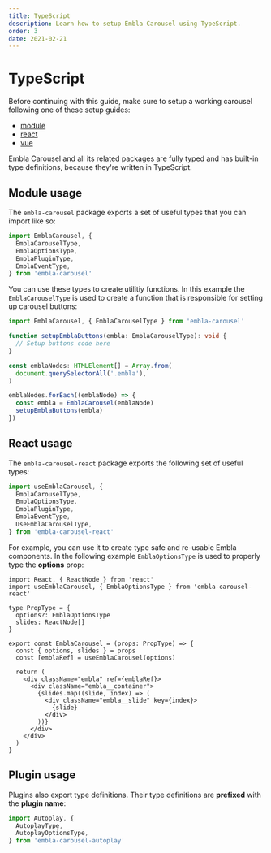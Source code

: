 ```yaml
---
title: TypeScript
description: Learn how to setup Embla Carousel using TypeScript.
order: 3
date: 2021-02-21
---
```


# TypeScript

Before continuing with this guide, make sure to setup a working carousel following one of these setup guides:

- [module](/get-started/module/)
- [react](/get-started/react/)
- [vue](/get-started/vue/)

Embla Carousel and all its related packages are fully typed and has built-in type definitions, because they're written in TypeScript.

## Module usage

The `embla-carousel` package exports a set of useful types that you can import like so:

```ts
import EmblaCarousel, {
  EmblaCarouselType,
  EmblaOptionsType,
  EmblaPluginType,
  EmblaEventType,
} from 'embla-carousel'
```

You can use these types to create utilitiy functions. In this example the `EmblaCarouselType` is used to create a function that is responsible for setting up carousel buttons:

```ts
import EmblaCarousel, { EmblaCarouselType } from 'embla-carousel'

function setupEmblaButtons(embla: EmblaCarouselType): void {
  // Setup buttons code here
}

const emblaNodes: HTMLElement[] = Array.from(
  document.querySelectorAll('.embla'),
)

emblaNodes.forEach((emblaNode) => {
  const embla = EmblaCarousel(emblaNode)
  setupEmblaButtons(embla)
})
```

## React usage

The `embla-carousel-react` package exports the following set of useful types:

```ts
import useEmblaCarousel, {
  EmblaCarouselType,
  EmblaOptionsType,
  EmblaPluginType,
  EmblaEventType,
  UseEmblaCarouselType,
} from 'embla-carousel-react'
```

For example, you can use it to create type safe and re-usable Embla components. In the following example `EmblaOptionsType` is used to properly type the **options** prop:

```tsx
import React, { ReactNode } from 'react'
import useEmblaCarousel, { EmblaOptionsType } from 'embla-carousel-react'

type PropType = {
  options?: EmblaOptionsType
  slides: ReactNode[]
}

export const EmblaCarousel = (props: PropType) => {
  const { options, slides } = props
  const [emblaRef] = useEmblaCarousel(options)

  return (
    <div className="embla" ref={emblaRef}>
      <div className="embla__container">
        {slides.map((slide, index) => (
          <div className="embla__slide" key={index}>
            {slide}
          </div>
        ))}
      </div>
    </div>
  )
}
```

## Plugin usage

Plugins also export type definitions. Their type definitions are **prefixed** with the **plugin name**:

```ts
import Autoplay, {
  AutoplayType,
  AutoplayOptionsType,
} from 'embla-carousel-autoplay'
```
